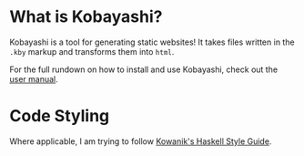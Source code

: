 # What is Kobayashi?

Kobayashi is a tool for generating static websites! It takes files written in the `.kby`
markup and transforms them into `html`.

For the full rundown on how to install and use Kobayashi, check out the [user manual](https://jameshurd.net/projects/kobayashi/manual/).

# Code Styling

Where applicable, I am trying to follow [Kowanik's Haskell Style Guide](https://kowainik.github.io/posts/2019-02-06-style-guide).


